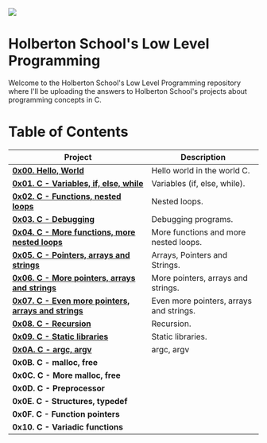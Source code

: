 ![](https://www.holbertonschool.com/holberton-logo.png)

# Holberton School's Low Level Programming #

Welcome to the Holberton School's Low Level Programming repository where I'll be uploading the answers to Holberton School's projects about programming concepts in C. 

# Table of Contents #

| **Project**                                               | **Description**                                                     |
| --------------------------------------------------------- | ------------------------------------------------------------------- |
| **[0x00. Hello, World](./0x00-hello_world)**                               | Hello world in the world C.                                |
| **[0x01. C - Variables, if, else, while](./0x01-variables_if_else_while)**             | Variables (if, else, while).                         |
| **[0x02. C - Functions, nested loops](./0x02-functions_nested_loops)**                | Nested loops.                        |
| **[0x03. C - Debugging](./0x03-debugging)**                              | Debugging programs.        |
| **[0x04. C - More functions, more nested loops](./0x04-more_functions_nested_loops)**      | More functions and more nested loops.                        |
| **[0x05. C - Pointers, arrays and strings](./0x05-pointers_arrays_strings)**           | Arrays, Pointers and Strings.                      |
| **[0x06. C - More pointers, arrays and strings](./0x06-pointers_arrays_strings)**      | More pointers, arrays and strings.                      |
| **[0x07. C - Even more pointers, arrays and strings](./0x07-pointers_arrays_strings)** | Even more pointers, arrays and strings.                      |
| **[0x08. C - Recursion](./0x08-recursion)**                                   | Recursion.                                                          |
| **[0x09. C - Static libraries](./0x09-static_libraries)**                            | Static libraries.                                                                    |
| **[0x0A. C - argc, argv](./0x0A-argc_argv)**                                  | argc, argv                                                                    |
| **0x0B. C - malloc, free**                                |                                                                     |
| **0x0C. C - More malloc, free**                           |                                                                     |
| **0x0D. C - Preprocessor**                                |                                                                     |
| **0x0E. C - Structures, typedef**                         |                                                                     |
| **0x0F. C - Function pointers**                           |                                                                     |
| **0x10. C - Variadic functions**                          |                                                                     |
